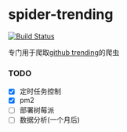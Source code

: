 # spider-trending

[![Build Status](https://travis-ci.org/xiedacon/spider-trending.svg?branch=master)](https://travis-ci.org/xiedacon/spider-trending)

专门用于爬取[github trending](https://github.com/trending)的爬虫

### TODO

* [x] 定时任务控制
* [x] pm2
* [ ] 部署树莓派
* [ ] 数据分析(一个月后)